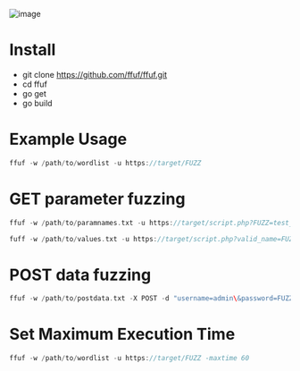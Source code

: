 ![image](https://user-images.githubusercontent.com/30239728/165584996-35ef5e47-1e09-4cf0-964a-1b9cb2f2307a.png)
# Install
- git clone https://github.com/ffuf/ffuf.git
- cd ffuf
- go get
- go build

# Example Usage
```go
ffuf -w /path/to/wordlist -u https://target/FUZZ
```

# GET parameter fuzzing
```go
ffuf -w /path/to/paramnames.txt -u https://target/script.php?FUZZ=test_value -fs 4242
```
```go
fuff -w /path/to/values.txt -u https://target/script.php?valid_name=FUZZ -fc 401
```

# POST data fuzzing
```go
ffuf -w /path/to/postdata.txt -X POST -d "username=admin\&password=FUZZ" -u https://target/login.php -fc 401
```

# Set Maximum Execution Time
```go
ffuf -w /path/to/wordlist -u https://target/FUZZ -maxtime 60
```

